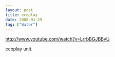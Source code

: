 ```yaml
---
layout: post
title: ecoplay
date: 2008-01-29
tag: ["Water"]
---
```


http://www.youtube.com/watch?v=LrrbBGJBBvU  

ecoplay unit.